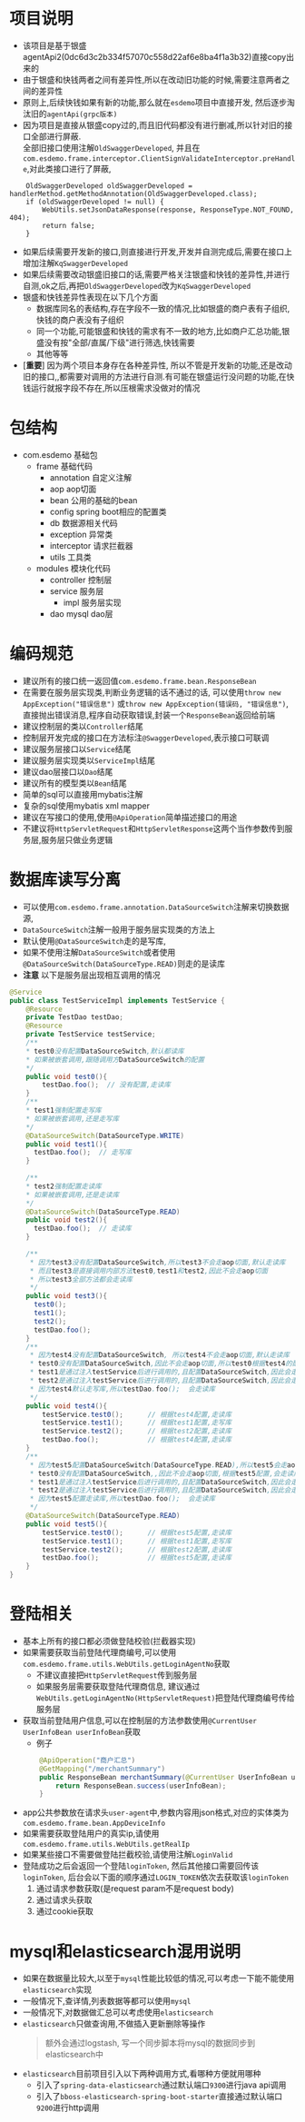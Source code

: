 # 项目说明

- 该项目是基于银盛agentApi2(0dc6d3c2b334f57070c558d22af6e8ba4f1a3b32)直接copy出来的
- 由于银盛和快钱两者之间有差异性,所以在改动旧功能的时候,需要注意两者之间的差异性
- 原则上,后续快钱如果有新的功能,那么就在`esdemo`项目中直接开发, 然后逐步淘汰旧的`agentApi(grpc版本)`
- 因为项目是直接从银盛copy过的,而且旧代码都没有进行删减,所以针对旧的接口全部进行屏蔽.  
    全部旧接口使用注解`OldSwaggerDeveloped`,
    并且在`com.esdemo.frame.interceptor.ClientSignValidateInterceptor.preHandle`,对此类接口进行了屏蔽,
```
    OldSwaggerDeveloped oldSwaggerDeveloped = handlerMethod.getMethodAnnotation(OldSwaggerDeveloped.class);
    if (oldSwaggerDeveloped != null) {
        WebUtils.setJsonDataResponse(response, ResponseType.NOT_FOUND, 404);
        return false;
    }
```
- 如果后续需要开发新的接口,则直接进行开发,开发并自测完成后,需要在接口上增加注解`KqSwaggerDeveloped`
- 如果后续需要改动银盛旧接口的话,需要严格关注银盛和快钱的差异性,并进行自测,ok之后,再把`OldSwaggerDeveloped`改为`KqSwaggerDeveloped`
- 银盛和快钱差异性表现在以下几个方面
    - 数据库同名的表结构,存在字段不一致的情况,比如银盛的商户表有子组织,快钱的商户表没有子组织
    - 同一个功能,可能银盛和快钱的需求有不一致的地方,比如商户汇总功能,银盛没有按"全部/直属/下级"进行筛选,快钱需要
    - 其他等等
- [**重要**] 因为两个项目本身存在各种差异性, 所以不管是开发新的功能,还是改动旧的接口,,都需要对调用的方法进行自测.有可能在银盛运行没问题的功能,在快钱运行就报字段不存在,所以压根需求没做对的情况



# 包结构
- com.esdemo        基础包
    - frame         基础代码
        - annotation    自定义注解
        - aop           aop切面
        - bean          公用的基础的bean
        - config        spring boot相应的配置类
        - db            数据源相关代码
        - exception     异常类
        - interceptor   请求拦截器
        - utils         工具类
    - modules       模块化代码
        - controller    控制层 
        - service       服务层
            - impl      服务层实现
        - dao           mysql dao层

# 编码规范
- 建议所有的接口统一返回值`com.esdemo.frame.bean.ResponseBean`
- 在需要在服务层实现类,判断业务逻辑的话不通过的话,
    可以使用`throw new AppException("错误信息")` 或`throw new AppException(错误码, "错误信息")`,
    直接抛出错误消息,程序自动获取错误,封装一个`ResponseBean`返回给前端
- 建议控制层的类以`Controller`结尾
- 控制层开发完成的接口在方法标注`@SwaggerDeveloped`,表示接口可联调
- 建议服务层接口以`Service`结尾
- 建议服务层实现类以`ServiceImpl`结尾
- 建议dao层接口以`Dao`结尾
- 建议所有的模型类以`Bean`结尾
- 简单的sql可以直接用mybatis注解
- 复杂的sql使用mybatis xml mapper
- 建议在写接口的使用,使用`@ApiOperation`简单描述接口的用途
- 不建议将`HttpServletRequest`和`HttpServletResponse`这两个当作参数传到服务层,服务层只做业务逻辑

# 数据库读写分离
- 可以使用`com.esdemo.frame.annotation.DataSourceSwitch`注解来切换数据源,
- `DataSourceSwitch`注解一般用于服务层实现类的方法上
- 默认使用`@DataSourceSwitch`走的是写库,
- 如果不使用注解`DataSourceSwitch`或者使用`@DataSourceSwitch(DataSourceType.READ)`则走的是读库
- **注意** 以下是服务层出现相互调用的情况
```java
@Service
public class TestServiceImpl implements TestService {
    @Resource
    private TestDao testDao;
    @Resource
    private TestService testService;
    /**
    * test0没有配置DataSourceSwitch,默认都读库
    * 如果被嵌套调用,跟随调用方DataSourceSwitch的配置
    */
    public void test0(){
        testDao.foo();  // 没有配置,走读库
    }
    /**
    * test1强制配置走写库
    * 如果被嵌套调用,还是走写库
    */
    @DataSourceSwitch(DataSourceType.WRITE)
    public void test1(){
      testDao.foo();  // 走写库
    }
  
    /**
    * test2强制配置走读库
    * 如果被嵌套调用,还是走读库
    */
    @DataSourceSwitch(DataSourceType.READ)
    public void test2(){
      testDao.foo();  // 走读库
    }
  
    /** 
     * 因为test3没有配置DataSourceSwitch,所以test3不会走aop切面,默认走读库
     * 而且test3是直接调用内部方法test0,test1和test2,因此不会走aop切面
     * 所以test3全部方法都会走读库
     */
    public void test3(){
      test0();  
      test1();            
      test2();
      testDao.foo();  
    }
    /** 
     * 因为test4没有配置DataSourceSwitch, 所以test4不会走aop切面,默认走读库
     * test0没有配置DataSourceSwitch,因此不会走aop切面,所以test0根据test4的配置会走读库
     * test1是通过注入testService后进行调用的,且配置DataSourceSwitch,因此会走aop切面,所以test1会走写库
     * test2是通过注入testService后进行调用的,且配置DataSourceSwitch,因此会走aop切面,所以test2会走读库 
     * 因为test4默认走写库,所以testDao.foo();  会走读库  
     */
    public void test4(){
        testService.test0();      // 根据test4配置,走读库    
        testService.test1();      // 根据test1配置,走写库
        testService.test2();      // 根据test2配置,走读库
        testDao.foo();            // 根据test4配置,走读库  
    }
    /** 
     * 因为test5配置DataSourceSwitch(DataSourceType.READ),所以test5会走aop切面,因此test5会走读库
     * test0没有配置DataSourceSwitch,,因此不会走aop切面,根据test5配置,会走读库
     * test1是通过注入testService后进行调用的,且配置DataSourceSwitch,因此会走aop切面,所以test1会走写库
     * test2是通过注入testService后进行调用的,且配置DataSourceSwitch,因此会走aop切面,所以test2会走读库 
     * 因为test5配置走读库,所以testDao.foo();  会走读库
     */
    @DataSourceSwitch(DataSourceType.READ)
    public void test5(){
        testService.test0();      // 根据test5配置,走读库     
        testService.test1();      // 根据test1配置,走写库       
        testService.test2();      // 根据test2配置,走读库
        testDao.foo();            // 根据test5配置,走读库
    }
}
```

# 登陆相关
- 基本上所有的接口都必须做登陆校验(拦截器实现)
- 如果需要获取当前登陆代理商编号,可以使用`com.esdemo.frame.utils.WebUtils.getLoginAgentNo`获取
    - 不建议直接把`HttpServletRequest`传到服务层
    - 如果服务层需要获取登陆代理商信息,
        建议通过`WebUtils.getLoginAgentNo(HttpServletRequest)`把登陆代理商编号传给服务层
- 获取当前登陆用户信息,可以在控制层的方法参数使用`@CurrentUser UserInfoBean userInfoBean`获取
    - 例子
    ```java
        @ApiOperation("商户汇总")
        @GetMapping("/merchantSummary")
        public ResponseBean merchantSummary(@CurrentUser UserInfoBean userInfoBean) {
            return ResponseBean.success(userInfoBean);
        }
    ```
- app公共参数放在请求头`user-agent`中,参数内容用json格式,对应的实体类为`com.esdemo.frame.bean.AppDeviceInfo`
- 如果需要获取登陆用户的真实ip,请使用`com.esdemo.frame.utils.WebUtils.getRealIp`
- 如果某些接口不需要做登陆拦截校验,请使用注解`LoginValid`
- 登陆成功之后会返回一个登陆`loginToken`, 然后其他接口需要回传该`loginToken`, 
    后台会以下面的顺序通过`LOGIN_TOKEN`依次去获取该`loginToken`
    1. 通过请求参数获取(是request param不是request body)
    2. 通过请求头获取
    3. 通过cookie获取
        


# mysql和elasticsearch混用说明
- 如果在数据量比较大,以至于`mysql`性能比较低的情况,可以考虑一下能不能使用`elasticsearch`实现
- 一般情况下,查详情,列表数据等都可以使用`mysql`
- 一般情况下,对数据做汇总可以考虑使用`elasticsearch`
- `elasticsearch`只做查询用,不做插入更新删除等操作
    > 额外会通过logstash, 写一个同步脚本将mysql的数据同步到elasticsearch中
- `elasticsearch`目前项目引入以下两种调用方式,看哪种方便就用哪种
    - 引入了`spring-data-elasticsearch`通过默认端口`9300`进行java api调用
    - 引入了`bboss-elasticsearch-spring-boot-starter`直接通过默认端口`9200`进行http调用
